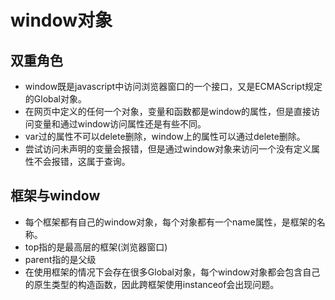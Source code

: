# window对象

## 双重角色

* window既是javascript中访问浏览器窗口的一个接口，又是ECMAScript规定的Global对象。
* 在网页中定义的任何一个对象，变量和函数都是window的属性，但是直接访问变量和通过window访问属性还是有些不同。
* var过的属性不可以delete删除，window上的属性可以通过delete删除。
* 尝试访问未声明的变量会报错，但是通过window对象来访问一个没有定义属性不会报错，这属于查询。

## 框架与window

* 每个框架都有自己的window对象，每个对象都有一个name属性，是框架的名称。
* top指的是最高层的框架(浏览器窗口)
* parent指的是父级
* 在使用框架的情况下会存在很多Global对象，每个window对象都会包含自己的原生类型的构造函数，因此跨框架使用instanceof会出现问题。